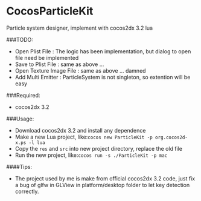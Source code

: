 CocosParticleKit
================

Particle system designer, implement with cocos2dx 3.2 lua

###TODO:
- Open Plist File : The logic has been implementation, but dialog to open file need be implemented
- Save to Plist File : same as above ...
- Open Texture Image File : same as above ... damned
- Add Multi Emitter : ParticleSystem is not singleton, so extention will be easy

###Required:
- cocos2dx 3.2

###Usage:
- Download cocos2dx 3.2 and install any dependence
- Make a new Lua project, like:```cocos new ParticleKit -p org.cocos2d-x.ps -l lua```
- Copy the `res` and `src` into new project directory, replace the old file
- Run the new project, like:```cocos run -s ./ParticleKit -p mac```

####Tips:
- The project used by me is make from official cocos2dx 3.2 code, just fix a bug of glfw in GLView in platform/desktop folder to let key detection correctly.